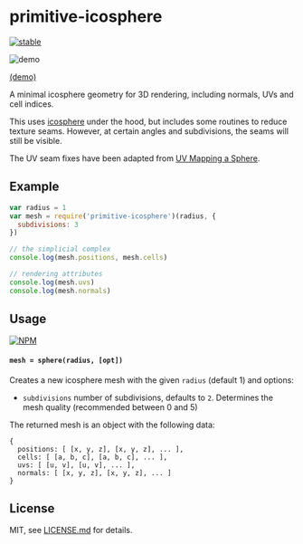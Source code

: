 # primitive-icosphere

[![stable](http://badges.github.io/stability-badges/dist/stable.svg)](http://github.com/badges/stability-badges)

![demo](http://i.imgur.com/UWbuCGX.png)

[(demo)](http://glo-js.github.io/primitive-icosphere/)

A minimal icosphere geometry for 3D rendering, including normals, UVs and cell indices.

This uses [icosphere](https://www.npmjs.com/package/icosphere) under the hood, but includes some routines to reduce texture seams. However, at certain angles and subdivisions, the seams will still be visible.

The UV seam fixes have been adapted from [UV Mapping a Sphere](http://mft-dev.dk/uv-mapping-sphere/).

## Example

```js
var radius = 1
var mesh = require('primitive-icosphere')(radius, {
  subdivisions: 3
})

// the simplicial complex
console.log(mesh.positions, mesh.cells)

// rendering attributes
console.log(mesh.uvs)
console.log(mesh.normals)
```

## Usage

[![NPM](https://nodei.co/npm/primitive-icosphere.png)](https://www.npmjs.com/package/primitive-icosphere)

#### `mesh = sphere(radius, [opt])`

Creates a new icosphere mesh with the given `radius` (default 1) and options:

- `subdivisions` number of subdivisions, defaults to `2`. Determines the mesh quality (recommended between 0 and 5)

The returned mesh is an object with the following data:

```
{
  positions: [ [x, y, z], [x, y, z], ... ],
  cells: [ [a, b, c], [a, b, c], ... ],
  uvs: [ [u, v], [u, v], ... ],
  normals: [ [x, y, z], [x, y, z], ... ]
}
```

## License

MIT, see [LICENSE.md](http://github.com/glo-js/primitive-icosphere/blob/master/LICENSE.md) for details.
